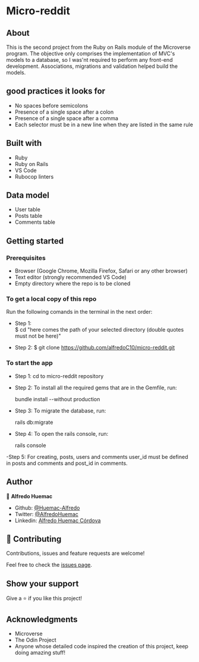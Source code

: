 # Micro-reddit

## About
This is the second project from the Ruby on Rails module of the Microverse program. The objective only comprises the implementation of MVC's models to a database, so I was'nt required to perform any front-end development. Associations, migrations and validation helped build the models.

## good practices it looks for
- No spaces before semicolons
- Presence of a single space after a colon
- Presence of a single space after a comma
- Each selector must be in a new line when they are listed in the same rule

## Built with
- Ruby
- Ruby on Rails
- VS Code
- Rubocop linters

## Data model
- User table
- Posts table
- Comments table

## Getting started

### Prerequisites
- Browser (Google Chrome, Mozilla Firefox, Safari or any other browser)
- Text editor (strongly recommended VS Code)
- Empty directory where the repo is to be cloned

### To get a local copy of this repo
Run the following comands in the terminal in the next order:

- Step 1:  
$ cd "here comes the path of your selected directory (double quotes must not be here)"

- Step 2:
$ git clone https://github.com/alfredoC10/micro-reddit.git

### To start the app
- Step 1: cd to micro-reddit repository

- Step 2: To install all the required gems that are in the Gemfile, run:

  bundle install --without production 

- Step 3: To migrate the database, run:

  rails db:migrate

- Step 4: To open the rails console, run:

  rails console

-Step 5: For creating, posts, users and comments user_id must be defined in posts and comments and post_id in comments.

## Author

👤 **Alfredo Huemac**

- Github: [@Huemac-Alfredo](https://github.com/Huemac-Alfredo)
- Twitter: [@AlfredoHuemac](https://twitter.com/AlfredoHuemac)
- Linkedin: [Alfredo Huemac Córdova](https://www.linkedin.com/in/alfredo-huemac-c%C3%B3rdova-173b481b2/)

## 🤝 Contributing

Contributions, issues and feature requests are welcome!

Feel free to check the [issues page](https://github.com/alfredoC10/micro-reddit/issues).

## Show your support

Give a ⭐️ if you like this project!

## Acknowledgments

- Microverse
- The Odin Project
- Anyone whose detailed code inspired the creation of this project, keep doing amazing stuff!